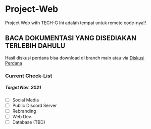 # Project-Web
Project Web with TECH-G
Ini adalah tempat untuk remote code-nya!!

## BACA DOKUMENTASI YANG DISEDIAKAN TERLEBIH DAHULU
Hasil diskusi perdana bisa download di branch main atau via [Diskusi Perdana](https://github.com/jasonirvine76/Project-Web/blob/main/Hasil%20Diskusi.docx)

### Current Check-List
##### Target Nov. 2021
- [ ] Social Media
- [ ] Public Discord Server
- [ ] Rebranding
- [ ] Web Dev.
- [ ] Database (TBD)
